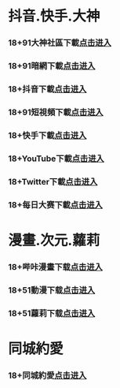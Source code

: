 # 抖音.快手.大神
### 18+91大神社區下載<a rel="nofollow noopener" href="https://b77.unxykcw.cc/chan/GS2187/nyBw" target="_blank">点击进入</a>
### 18+91暗網下載<a rel="nofollow noopener" href="https://3577.gmmoakis.cc/aff-a6SG6" target="_blank">点击进入</a>
### 18+抖音下載<a rel="nofollow noopener" href="https://f8c.gbypveea.xyz/chan/max2218/UZa3" target="_blank">点击进入</a>
### 18+91短視頻下載<a rel="nofollow noopener" href="https://c33c.fmwldhk.xyz/chan-4780/aff-ktWnZ" target="_blank">点击进入</a>
### 18+快手下載<a rel="nofollow noopener" href="https://38c0.slvotrt.cc/chan/ksh0885/d35q" target="_blank">点击进入</a>
### 18+YouTube下載<a rel="nofollow noopener" href="https://7f8.gjjrfzvn.cc/aff-6vzN" target="_blank">点击进入</a>
### 18+Twitter下載<a rel="nofollow noopener" href="https://9af63.uqcbvgnt.xyz/aff-z3J2" target="_blank">点击进入</a>
### 18+每日大赛下載<a rel="nofollow noopener" href="https://d95a1.emfjwmku.xyz/aff-495h" target="_blank">点击进入</a>
# 漫畫.次元.蘿莉
### 18+哔咔漫畫下载<a rel="nofollow noopener" href="https://0aa06.cfvsieyn.cc/?code=ar2Cz&c=16921" target="_blank">点击进入</a>
### 18+51動漫下载<a rel="nofollow noopener" href="https://70a7.dpnrmwtg.cc/?code=ahbFk&c=16921" target="_blank">点击进入</a>
### 18+51蘿莉下载<a rel="nofollow noopener" href="https://bc8c.vwygohka.com/chan/GS1525/SWKC" target="_blank">点击进入</a>

# 同城約愛
### 18+同城約愛<a rel="nofollow noopener" href="https://ab0.krctjym.cc/?code=aZJ6Q&c=16921" target="_blank">点击进入</a>

